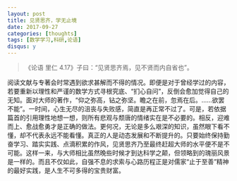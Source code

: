 ```yaml
---
layout: post
title: 见贤思齐，学无止境
date: 2017-09-27
categories: [thoughts]
tags: [数学学习,科研,论语]
disqus: y
---
```


> 《论语 里仁 4.17》子曰：“见贤思齐焉，见不贤而内自省也”。

阅读文献与专著会时常遇到欲求甚解而不得的情况。即便是对于曾经学过的内容，若要重新以理性和严谨的数学方式寻根究底、“扪心自问”，反倒会愈加觉得自己的无知。面对大师的著作，“仰之弥高，钻之弥坚。瞻之在前，忽焉在后。……欲罢不能”。一时间，心生无尽的沮丧与失败感，简直是再正常不过了。可是，若依据篇首的引用理性地想一想，则所有悲观与颓唐的情绪实在是不必要的。相反，迎难而上、愈战愈勇才是正确的做法。更何况，无论是多么艰深的知识，虽然眼下看不懂，却不代表永远不能看懂。真正的人是动态发展和不断提升的。只要始终保持勤奋学习、踏实实践、点滴积累的作风，见贤思齐乃至最终赶超大师的水平便不是不可能。这样一来，与大师相比虽然晚些时候才到达科学之颠，但领略到的瑰丽风景是一样的。而且不仅如此，自强不息的求索与心路历程正是对儒家“止于至善”精神的最好实践，是人生不可多得的宝贵财富。
